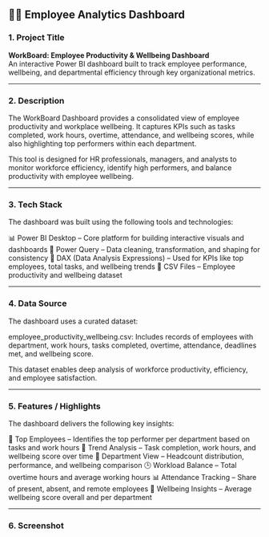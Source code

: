 ## 👩‍💼 Employee Analytics Dashboard

### 1. Project Title  
**WorkBoard: Employee Productivity & Wellbeing Dashboard**  
An interactive Power BI dashboard built to track employee performance, wellbeing, and departmental efficiency through key organizational metrics.

---

### 2. Description  
The WorkBoard Dashboard provides a consolidated view of employee productivity and workplace wellbeing. It captures KPIs such as tasks completed, work hours, overtime, attendance, and wellbeing scores, while also highlighting top performers within each department.

This tool is designed for HR professionals, managers, and analysts to monitor workforce efficiency, identify high performers, and balance productivity with employee wellbeing.

---

### 3. Tech Stack  
The dashboard was built using the following tools and technologies:

📊 Power BI Desktop – Core platform for building interactive visuals and dashboards
🔄 Power Query – Data cleaning, transformation, and shaping for consistency
📐 DAX (Data Analysis Expressions) – Used for KPIs like top employees, total tasks, and wellbeing trends
📑 CSV Files – Employee productivity and wellbeing dataset

---

### 4. Data Source  
The dashboard uses a curated dataset:

employee_productivity_wellbeing.csv: Includes records of employees with department, work hours, tasks completed, overtime, attendance, deadlines met, and wellbeing score.

This dataset enables deep analysis of workforce productivity, efficiency, and employee satisfaction.

---

### 5. Features / Highlights  
The dashboard delivers the following key insights:

👤 Top Employees – Identifies the top performer per department based on tasks and work hours
📅 Trend Analysis – Task completion, work hours, and wellbeing score over time
🏢 Department View – Headcount distribution, performance, and wellbeing comparison
🕒 Workload Balance – Total overtime hours and average working hours
📊 Attendance Tracking – Share of present, absent, and remote employees
🌱 Wellbeing Insights – Average wellbeing score overall and per department

---

### 6. Screenshot
